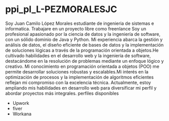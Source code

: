 # ppi_pl_L-PEZMORALESJC
Soy Juan Camilo López Morales estudiante de ingenieria de sistemas e informatica. 
Trabajare en un proyecto libre como freenlance
Soy un profesional apasionado por la ciencia de datos y la ingeniería de software, con un sólido dominio de Java y Python. Mi experiencia abarca la gestión y análisis de datos, el diseño eficiente de bases de datos y la implementación de soluciones lógicas a través de la programación orientada a objetos.He cultivado habilidades en el desarrollo web y la ingeniería de software, destacándome en la resolución de problemas mediante un enfoque lógico y creativo. Mi conocimiento en programación orientada a objetos (POO) me permite desarrollar soluciones robustas y escalables.Mi interés en la optimización de procesos y la implementación de algoritmos eficientes reflejan mi compromiso con la excelencia técnica. Actualmente, estoy ampliando mis habilidades en desarrollo web para diversificar mi perfil y abordar proyectos más integrales.
perfiles disponibles
- Upwork 
- fiver
- Workana

